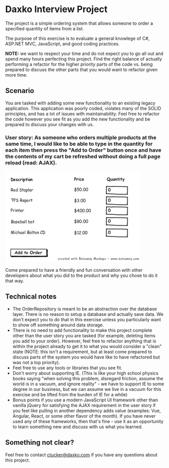 # Daxko Interview Project

The project is a simple ordering system that allows someone to order a specified quantity of items from a list.

The purpose of this exercise is to evaluate a general knowlege of C#, ASP.NET MVC, JavaScript, and good coding practices.

**NOTE:** we want to respect your time and do not expect you to go all out and spend many hours perfecting this project. Find the right balance of actually performing a refactor for the higher priority parts of the code vs. being prepared to discuss the other parts that you would want to refactor given more time.

## Scenario

You are tasked with adding some new functionality to an existing legacy application. This application was poorly coded, violates many of the SOLID principles, and has a lot of issues with maintainability. Feel free to refactor the code however you see fit as you add the new functionality and be prepared to discuss your changes with us.

### User story: As someone who orders multiple products at the same time, I would like to be able to type in the quantity for each item then press the "Add to Order" button once and have the contents of my cart be refreshed without doing a full page reload (read: AJAX).

![](new_order_screen.png)

Come prepared to have a friendly and fun conversation with other developers about what you did to the product and why you chose to do it that way.

## Technical notes

*   The OrderRepository is meant to be an abstraction over the database layer. There is no reason to setup a database and actually save data. We don't expect you to do that in this exercise unless you particularly want to show off something around data storage.
*   There is no need to add functionality to make this project complete other than the user story you are tasked (for example, deleting items you add to your order). However, feel free to refactor anything that is within the project already to get it to what you would consider a "clean" state (NOTE: this isn't a requirement, but at least come prepared to discuss parts of the system you would have like to have refactored but was not a top priority).
*   Feel free to use any tools or libraries that you see fit.
*   Don't worry about supporting IE. (This is like your high school physics books saying "when solving this problem, disregard friction, assume the world is in a vacuum, and ignore reality" - we have to support IE to some degree in our business, but we can assume we live in a vacuum for this exercise and be lifted from the burden of IE for a while)
*   Bonus points if you use a modern JavaScript UI framework other than vanilla jQuery for satisfying the AJAX requirement in the user story if you feel like pulling in another dependency adds value (examples: Vue, Angular, React, or some other flavor of the month). If you have never used any of these frameworks, then that's fine - use it as an opportunity to learn something new and discuss with us what you learned.

## Something not clear?

Feel free to contact [ctucker@daxko.com](mailto:ctucker@daxko.com?subject=Daxko%20Interview%20Project%20Question) if you have any questions about this project.